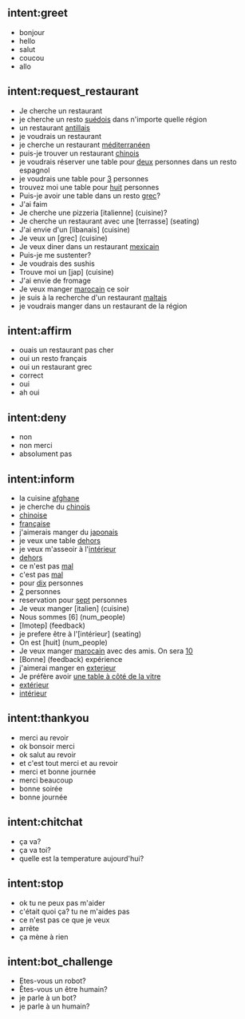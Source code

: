 ## intent:greet
- bonjour
- hello
- salut
- coucou
- allo

## intent:request_restaurant
- Je cherche un restaurant
- je cherche un resto [suédois](cuisine) dans n'importe quelle région
- un restaurant [antillais](cuisine)
- je voudrais un restaurant
- je cherche un restaurant [méditerranéen](cuisine)
- puis-je trouver un restaurant [chinois](cuisine)
- je voudrais réserver une table pour [deux](num_people:2) personnes dans un resto espagnol
- je voudrais une table pour [3](num_people) personnes
- trouvez moi une table pour [huit](num_people:8) personnes
- Puis-je avoir une table dans un resto [grec](cuisine)?
- J'ai faim
- Je cherche une pizzeria [italienne] (cuisine)?
- Je cherche un restaurant avec une [terrasse] (seating)
- J'ai envie d'un [libanais] (cuisine)
- Je veux un [grec] (cuisine)
- Je veux diner dans un restaurant [mexicain](cuisine)
- Puis-je me sustenter?
- Je voudrais des sushis
- Trouve moi un [jap] (cuisine)
- J'ai envie de fromage
- Je veux manger [marocain](cuisine) ce soir
- je suis à la recherche d'un restaurant [maltais](cuisine)
- je voudrais manger  dans un restaurant de la région

## intent:affirm
- ouais un restaurant pas cher
- oui un resto français
- oui un restaurant grec
- correct
- oui
- ah oui

## intent:deny
- non
- non merci
- absolument pas

## intent:inform
- la cuisine [afghane](cuisine)
- je cherche du [chinois](cuisine)
- [chinoise](cuisine)
- [française](cuisine)
- j'aimerais manger du [japonais](cuisine)
- je veux une table [dehors](seating)
- je veux m'asseoir à l'[intérieur](seating)
- [dehors](seating)
- ce n'est pas [mal](feedback)
- c'est pas [mal](feedback)
- pour [dix](num_people:10) personnes
- [2](num_people) personnes
- reservation pour [sept](num_people:7) personnes
- Je veux manger [italien] (cuisine)
- Nous sommes [6] (num_people)
- [Imotep] (feedback)
- je prefere être à l'[intérieur] (seating)
- On est [huit] (num_people)
- Je veux manger [marocain](cuisine) avec des amis. On sera [10](num_people)
- [Bonne] (feedback) expérience
- j'aimerai manger en [exterieur](seating)
- Je préfère avoir [une table à côté de la vitre](preferences)
- [extérieur](seating)
- [intérieur](seating)

## intent:thankyou
- merci au revoir
- ok bonsoir merci
- ok salut au revoir
- et c'est tout merci et au revoir
- merci et bonne journée
- merci beaucoup
- bonne soirée
- bonne journée

## intent:chitchat
- ça va?
- ça va toi?
- quelle est la temperature aujourd'hui?

## intent:stop
- ok tu ne peux pas m'aider
- c'était quoi ça? tu ne m'aides pas
- ce n'est pas ce que je veux
- arrête
- ça mène à rien

## intent:bot_challenge
- Etes-vous un robot?
- Êtes-vous un être humain?
- je parle à un bot?
- je parle à un humain?
